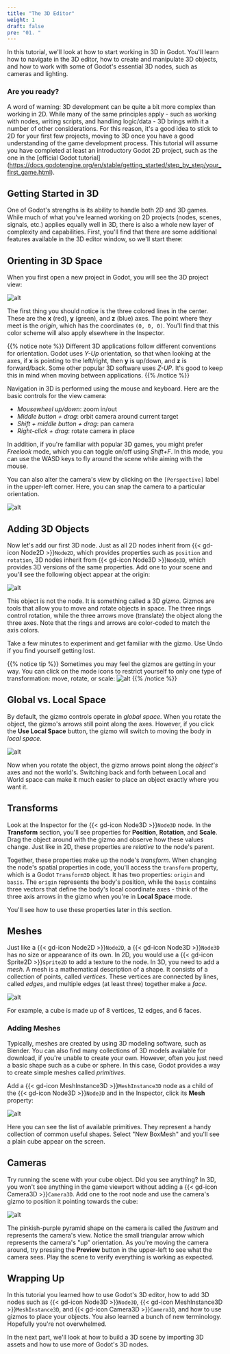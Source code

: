 ```yaml
---
title: "The 3D Editor"
weight: 1
draft: false
pre: "01. "
---
```


In this tutorial, we'll look at how to start working in 3D in Godot. You'll
learn how to navigate in the 3D editor, how to create and manipulate 3D objects,
and how to work with some of Godot's essential 3D nodes, such as cameras and
lighting.

### Are you ready?

A word of warning: 3D development can be quite a bit more complex than working
in 2D. While many of the same principles apply - such as working with nodes,
writing scripts, and handling logic/data - 3D brings with it a number of other
considerations. For this reason, it's a good idea to stick to 2D for your first
few projects, moving to 3D once you have a good understanding of the game
development process. This tutorial will assume you have completed at least
an introductory Godot 2D project, such as the one in the [official Godot tutorial]
(https://docs.godotengine.org/en/stable/getting_started/step_by_step/your_first_game.html).

## Getting Started in 3D

One of Godot's strengths is its ability to handle both 2D and 3D games. While
much of what you've learned working on 2D projects (nodes, scenes, signals, etc.)
applies equally well in 3D, there is also a whole new layer of complexity and
capabilities. First, you'll find that there are some additional features
available in the 3D editor window, so we'll start there:

## Orienting in 3D Space

When you first open a new project in Godot, you will see the 3D project view:

<!-- {{< figure src="/godot_recipes/img/3d_intro_01.png" title="3D view" >}} -->

![alt](/godot_recipes/4.x/img/3d_workspace.png)

The first thing you should notice is the three colored lines in the center.
These are the **x** (red), **y** (green), and **z** (blue) axes. The point where
they meet is the _origin_, which has the coordinates `(0, 0, 0)`. You'll find
that this color scheme will also apply elsewhere in the Inspector.

{{% notice note %}}
Different 3D applications follow different conventions for orientation.
Godot uses _Y-Up_ orientation, so that when looking at the axes, if **x** is
pointing to the left/right, then **y** is up/down, and **z** is forward/back.
Some other popular 3D software uses _Z-UP_. It's good to keep this in mind when
moving between applications.
{{% /notice %}}

Navigation in 3D is performed using the mouse and keyboard. Here are the basic
controls for the view camera:

* _Mousewheel up/down_: zoom in/out
* _Middle button + drag_: orbit camera around current target
* _Shift + middle button + drag_: pan camera
* _Right-click + drag_: rotate camera in place

In addition, if you're familiar with popular 3D games, you might prefer _Freelook_
mode, which you can toggle on/off using _Shift+F_. In this mode, you can use the
WASD keys to fly around the scene while aiming with the mouse.

You can also alter the camera's view by clicking on the `[Perspective]` label
in the upper-left corner. Here, you can snap the camera to a particular
orientation.

![alt](/godot_recipes/4.x/img/3d_intro_perspective.png)

## Adding 3D Objects

Now let's add our first 3D node. Just as all 2D nodes inherit from {{< gd-icon Node2D >}}`Node2D`,
which provides properties such as `position` and `rotation`, 3D nodes inherit
from {{< gd-icon Node3D >}}`Node3D`, which provides 3D versions of the same properties. Add one to your scene and you'll see the following object
appear at the origin:

![alt](/godot_recipes/4.x/img/3d_gizmo.png)

This object is not the node. It is something called a 3D _gizmo_. Gizmos are
tools that allow you to move and rotate objects in space. The three rings
control rotation, while the three arrows move (translate) the object along
the three axes. Note that the rings and arrows are color-coded to match the
axis colors.

Take a few minutes to experiment and get familiar with the gizmo. Use Undo if
you find yourself getting lost.

{{% notice tip %}}
Sometimes you may feel the gizmos are getting in your way. You can
click on the mode icons to restrict yourself to only one type of transformation:
move, rotate, or scale:
![alt](/godot_recipes/4.x/img/3d_intro_mode_buttons.png)
{{% /notice %}}

## Global vs. Local Space

By default, the gizmo controls operate in _global space_. When you rotate the
object, the gizmo's arrows still point along the axes. However, if you click
the **Use Local Space** button, the gizmo will switch to moving the body in
_local space_.

![alt](/godot_recipes/4.x/img/3d_local_space_button.png)

Now when you rotate the object, the gizmo arrows point along the _object's_
axes and not the world's. Switching back and forth between Local and World
space can make it much easier to place an object exactly where you want it.

## Transforms

Look at the Inspector for the {{< gd-icon Node3D >}}`Node3D` node. In the **Transform** section, you'll see properties for **Position**, **Rotation**, and **Scale**. Drag the object around with the gizmo and observe how these values change. Just like in 2D, these properties are *relative* to the node's parent.

Together, these properties make up the node's _transform_. When changing the node's spatial properties in code, you'll access the `transform` property, which is a Godot `Transform3D` object. It has two properties: `origin` and `basis`. The `origin` represents the body's position, while the `basis` contains three vectors that define the body's local coordinate axes - think of the three axis arrows in the gizmo when you're in **Local Space** mode.

You'll see how to use these properties later in this section.

## Meshes

Just like a {{< gd-icon Node2D >}}`Node2D`, a {{< gd-icon Node3D >}}`Node3D` has no size or appearance of its own. In 2D, you would use a {{< gd-icon Sprite2D >}}`Sprite2D` to add a texture to the node. In 3D, you need to add
a _mesh_. A mesh is a mathematical description of a shape. It consists of a
collection of points, called _vertices_. These vertices are connected by lines,
called _edges_, and multiple edges (at least three) together make a _face_.

![alt](/godot_recipes/4.x/img/3d_intro_cube_labels.png)

For example, a cube is made up of 8 vertices, 12 edges, and 6 faces.

### Adding Meshes

Typically, meshes are created by using 3D modeling software, such as Blender.
You can also find many collections of 3D models available for download, if
you're unable to create your own. However, often you just need a basic shape
such as a cube or sphere. In this case, Godot provides a way to create
simple meshes called _primitives_.

Add a {{< gd-icon MeshInstance3D >}}`MeshInstance3D` node as a child of the {{< gd-icon Node3D >}}`Node3D` and in the Inspector, click its **Mesh** property:

![alt](/godot_recipes/4.x/img/3d_primitives.png)

Here you can see the list of available primitives. They represent a handy
collection of common useful shapes. Select "New BoxMesh" and you'll see a
plain cube appear on the screen.

## Cameras

Try running the scene with your cube object. Did you see anything? In 3D, you
won't see anything in the game viewport without adding a {{< gd-icon Camera3D >}}`Camera3D`. Add one to the root node and use the camera's gizmo to position it pointing towards the cube:

![alt](/godot_recipes/4.x/img/3d_camera_position.png)

The pinkish-purple pyramid shape on the camera is called the _fustrum_ and
represents the camera's view. Notice the small triangular arrow which represents
the camera's "up" orientation. As you're moving the camera around, try pressing
the **Preview** button in the upper-left to see what the camera sees. Play the
scene to verify everything is working as expected.

## Wrapping Up

In this tutorial you learned how to use Godot's 3D editor, how to add 3D
nodes such as {{< gd-icon Node3D >}}`Node3D`, {{< gd-icon MeshInstance3D >}}`MeshInstance3D`, and {{< gd-icon Camera3D >}}`Camera3D`, and how to use gizmos to place your objects. You also learned a bunch of new terminology. Hopefully you're not overwhelmed.

In the next part, we'll look at how to build a 3D scene by importing 3D assets
and how to use more of Godot's 3D nodes.

<!-- You can also find a video version of this lesson here:

{{< youtube SQ7soQ-N-eQ >}}
<!--
<iframe width="392" height="221" src="https://www.youtube.com/embed/SQ7soQ-N-eQ" frameborder="0" allowfullscreen></iframe>
 -->
